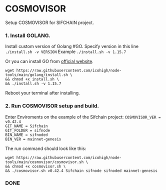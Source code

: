 # COSMOVISOR
Setup COSMOVISOR for SIFCHAIN project.

### 1. Install GOLANG.
Install custom version of Golang #GO. 
Specify version in this line `./install.sh -v VERSION`
Example `./install.sh -v 1.15.7`

Or you can install GO from [official website](https://golang.org/doc/install).
```
wget https://raw.githubusercontent.com/icohigh/node-tools/main/golang/install.sh \
&& chmod +x install.sh \
&& ./install.sh -v 1.15.7
```
Reboot your terminal after installing.

### 2. Run COSMOVISOR setup and build.
Enter Enviroments on the example of the Sifchain project:
`COSMOVISOR_VER = v0.42.4`  
`GIT_NAME = Sifchain`  
`GIT_FOLDER = sifnode`  
`BIN_NAME = sifnoded`  
`BIN_VER = mainnet-genesis`

The run command should look like this:
```
wget https://raw.githubusercontent.com/icohigh/node-tools/main/cosmovisor/cosmovisor.sh \
&& chmod +x cosmovisor.sh \
&& ./cosmovisor.sh v0.42.4 Sifchain sifnode sifnoded mainnet-genesis
```
### DONE